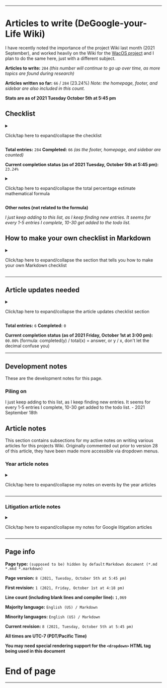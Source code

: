 
***

# Articles to write (DeGoogle-your-Life Wiki)

<!-- TODO ![]() What should the image be? !-->

I have recently noted the importance of the project Wiki last month (2021 September), and worked heavily on the Wiki for the [WacOS project](https://github.com/seanpm2001/WacOS/wiki/) and I plan to do the same here, just with a different subject.

<!-- This project has become a strong Apple Wiki, and it expands outside the scope of just WacOS. Articles should still be based on WacOS when possible, but also contain info on Apple - 2021 Saturday September 18th !-->

**Articles to write:** `284` _(this number will continue to go up over time, as more topics are found during research)_

**Articles written so far:** `66` / `284` (23.24%) _Note: the homepage, footer, and sidebar are also included in this count._

**Stats are as of 2021 Tuesday October 5th at 5:45 pm**

## Checklist

<details>
	<summary><p>Click/tap here to expand/collapse the checklist</p></summary>

* - [x] Home

* - [x] Footer

* - [x] Sidebar

* - [x] Project language file info

* - [x] Snapshot version control system

* - [ ] Image credits

* - [x] .TODO

* - [ ] Languages used

* - [ ] Firefox

* - [x] acid1

* - [x] acid2

* - [x] acid3

* - [ ] DuckDuckGo_Browser

* - [ ] Dennis Ritchie

* - [ ] YAML

* - [ ] XML

* - [ ] Google Litigation

* - [x] Criticism of Google

* - [ ] Google LLC

* - [ ] Google Campus

* - [ ] History of Google

* - [x] Google Slang

* - [ ] Google and privacy (1998-2009)

* - [ ] Google and privacy (2009-2013)

* - [ ] Google and privacy (2013-2021)

* - [x] 1998

* - [ ] 1999

* - [ ] 2000

* - [ ] 2001

* - [ ] 2002

* - [ ] 2003

* - [ ] 2004

* - [ ] 2005

* - [ ] 2006

* - [ ] 2007

* - [ ] 2008

* - [ ] 2009

* - [ ] 2010

* - [ ] 2011

* - [ ] 2012

* - [ ] 2013

* - [ ] 2014

* - [ ] 2015

* - [ ] 2016

* - [ ] 2017

* - [ ] 2018

* - [ ] 2019

* - [ ] 2020

* - [ ] 2021

* - [ ] Google Logo history

* - [x] Don't be evil

* - [x] PRISM (Surveillance program)

* - [x] .TEMPLATE_Year

* - [x] !Collection_list_of_Templates

* - [x] !Collection_list_of_Collections

* - [x] !All_Rules

* - [ ] Google website

* - [ ] Jargon

* - [ ] Glossary of Google terms

* - [ ] Google Emojis (see also: Emojipedia, etc.)

* - [x] !Redirects (A page of redirects, such as Goggle, Chrome (without Google), etc.)

* - [x] Seanpm2001 Google experience (2010-2018, 2018-2021)

* - [ ] List of Google services

* - [ ] XML

* - [x] WideVine DRM

* - [x] WideVine DRM (article)

* - [x] DRM

* - [ ] Richard Stallman

* - [ ] Edward Snowden

* - [x] Google Chrome

* - [x] Google Chromium

* - [x] Google Chrome version history

* - [ ] Google Search

* - [ ] Google Plus

* - [ ] Google Swiffy

* - [ ] Corporate Memphis

* - [x] ChromeOS

* - [x] ChromiumOS

* - [ ] Google Fuchsia

* - [ ] Google Screaming ad

* - [ ] YouTube

* - [ ] Alternating from YouTube (article) // Lets hold this one off for a while, as it will screw up the licensing

* - [ ] Spread Privacy (DuckDuckGo)

* - [ ] Scroogled (Microsoft)

* - [ ] AMP

* - [ ] Google Docs

* - [ ] Google Sheets

* - [ ] Google Slides

* - [ ] Google Drawings

* - [x] Android version history

* - [x] Android

* - [ ] Open Handset Alliance

* - [ ] Google Zero

* - [ ] Ungoogled Chromium

* - [ ] FLoC (Federated Learning of Cohorts)

* - [ ] What the FLoC (article)

* - [ ] GMAIL

* - [ ] Google Account

* - [ ] Google Sites

* - [ ] Google Sites (Classic)

* - [ ] Google Sites ("new")

* - [ ] Google Hangouts

* - [x] KilledByGoogle

* - [x] Google Chrome Dinosaur (include media)

* - [ ] ChromeBook

* - [ ] ChromeBase

* - [ ] ChromeBlet

* - [x] ChromeBit

* - [ ] ChromeCast

* - [ ] Why you should stop using Google Chrome (article)

* - [ ] DeGoogled Android phone research (repo)

* - [ ] Google Duo

* - [ ] Android 1.1 (petit four)

* - [x] Android 1.5 (cupcake)

* - [x] Android 1.6 (donut)

* - [x] Android 2.0 (eclair)

* - [x] Android 2.1 (froyo)

* - [x] Android 2.3 (Gingerbread)

* - [x] Android 3.0 (Honeycomb)

* - [x] Android 4.0 (Ice Cream Sandwich)

* - [x] Android 4.1 (Jelly Bean)

* - [x] Android 4.4 (Kitkat)

* - [x] Android 5.0 (Lollipop)

* - [x] Android 6.0 (Marshmallow)

* - [x] Android 7.0 (Nougat)

* - [x] Android 8.0 (Oreo)

* - [x] Android 9.0 (Pie)

* - [x] Android 10.0

* - [x] Android 11.0

* - [x] Android 12.0

* - [ ] Material design

* - [ ] Google trackers across the Internet

* - [ ] Google security

* - [ ] Google performance

* - [ ] Google security issues (article)

* - [ ] Google performance issues (article)

* - [ ] Google Octane

* - [ ] Blink (layout engine)

* - [ ] Google Classroom

* - [ ] Google Scholar

* - [ ] Google Translate

* - [ ] Google Allo

* - [ ] Google Video

* - [ ] WebM

* - [ ] WebP

* - [ ] Google Meet

* - [ ] Google Buzz

* - [ ] Google Play

* - [ ] Google Play Store

* - [ ] Google Play Books

* - [ ] Google Play movies

* - [ ] Google Play music

* - [x] Android market

* - [ ] YouTube music

* - [ ] Google Books

* - [ ] Google Movies and TV

* - [ ] GBoard

* - [ ] Google Pixel (series)

* - [ ] Google Pixel 2

* - [ ] Google Pixel 3

* - [ ] Google Pixel 4

* - [ ] Google Pixel 5

* - [ ] Stagefright (this entry is for the LIBrary, it is not to be confused with the bug)

* - [ ] Google Pay

* - [ ] Android Pay

* - [ ] Google China

* - [ ] Google Dragonfly

* - [ ] Google Maps

* - [ ] Google Streetview

* - [ ] Google Earth

* - [ ] Google Shopping

* - [ ] Google Glasses

* - [ ] Google Messages

* - [ ] VirusTotal

* - [ ] Gerrit

* - [ ] Google Bookmarks

* - [ ] Google Drive

* - [ ] Google Calendar

* - [ ] Google Photos

* - [ ] Google Forms

* - [ ] Google Analytics

* - [ ] Google One

* - [ ] Google Base

* - [ ] Google data centers

* - [ ] YouTube kids

* - [ ] YouTube hypocrisy

* - [ ] YouTube monetization issues

* - [ ] Google Search controversies

* - [x] Google Go

* - [x] Go! (programming language)

* - [ ] Google Dart

* - [ ] Google Flutter

* - [ ] Google Blockly

* - [ ] Google Images

* - [x] Google Bazel

* - [ ] Google Calculator

* - [ ] Google Camera

* - [ ] Google Contacts

* - [ ] Google AdSense

* - [ ] YouTube creators studio

* - [ ] FitBit

* - [ ] Google Antitrust

* - [ ] Google Artificial Intelligence

* - [ ] ChromeBox

* - [ ] Google Assistant

* - [ ] Google Cardboard

* - [ ] Google Chrome web store

* - [ ] Google Censorship

* - [ ] Google Fi

* - [ ] Google Groups

* - [ ] Google Home

* - [ ] Google Keep

* - [ ] Google Nest

* - [ ] Google Stadia

* - [x] Google Summer of Code

* - [ ] Google Survey Rewards

* - [ ] Tenor

* - [ ] Google Tensorflow

* - [ ] Google VPN

* - [ ] Google ReCaptcha

* - [ ] Rooting Android

* - [ ] LineageOS

* - [ ] GraphineOS

* - [ ] RemixOS

* - [ ] Android x86

* - [ ] BlueStacks

* - [ ] ReplicantOS

* - [ ] Google Watch

* - [ ] Google Search (article)

* - [ ] Hey Google Stop (article)

* - [ ] Google vs Sweden

* - [x] Java (programming language)

* - [ ] Google reviews

* - [ ] Google Easter Eggs

* - [ ] Google Doodles

* - [x] 1984 (dystopia)

* - [ ] Larry Page

* - [ ] Susan Wojcicki

* - [ ] Alphabet Inc.

* - [ ] Alphabet Workers Union

* - [x] Nothing to hide argument

* - [ ] Sergey Brin

* - [ ] Project Nightingale

* - [ ] Google Logo 2020 controversy

* - [ ] PewDiePie vs T-Series

* - [ ] PewDiePie

* - [ ] T-Series

* - [ ] YouTube Rewind 2011

* - [ ] YouTube Rewind 2012

* - [ ] YouTube Rewind 2013

* - [ ] YouTube Rewind 2014

* - [ ] YouTube Rewind 2015

* - [ ] YouTube Rewind 2016

* - [ ] YouTube Rewind 2017

* - [ ] YouTube Rewind 2018

* - [ ] YouTube Rewind 2019

* - [ ] YouTube Rewind 2020

* - [x] Goobuntu

* - [ ] Google Chromium version history

* - [x] Google Map Maker

* - [ ] Google Lens

* - [x] DeGoogle

* - [ ] gLinux

* - [ ] Google campus shooting

* - [ ] WTFU

* - [x] Google and privacy 

* - [ ] List of Google operating systems

* - [ ] Elsagate // Lets hold this one off for a while, as it will screw up the licensing

* - [ ] DaddyoFive

* - [ ] Android Easter Eggs

* - [ ] Android mascot

* - [x] Google Play gift card

* - [ ] Android logo history

* - [x] Android logotype history

* - [ ] Complete Android logo history

* - [ ] 2016 GMail prank

* - [ ] Touchwiz

* - [ ] Android Go

* - [ ] Android alternatives

* - [ ] ChromeOS alternatives

* - [ ] Android Studio

* - [ ] Android SDK

* - [x] APK

* - [x] Stagefright bug

<!-- & - [ ] Something to do with phone displays !-->

</details>

**Total entries:** `284` **Completed:** `66` _(as the footer, homepage, and sidebar are counted)_

**Current completion status (as of 2021 Tuesday, October 5th at 5:45 pm):** `23.24%`

<details>
	<summary><p>Click/tap here to expand/collapse the total percentage estimate mathematical formula</p></summary>

**Percent complete calculation formula:** `completed` `y` `/` `total` `x` _=_ `answer`, **or** `y` `/` `x`

( `completed` == `y` | `total` == `x` | `answer` == `sum` )

**Important notes:**

`don't let the decimal confuse you`

`don't divide x by y, instead divide y by x`

`if your calculator puts zeroes before the decimal, that is a normal calculator. Pretend that the number 10-99 comes after the 0, and once it passes 99.99, it goes to 100.00` (I don't know how to explain this better)

</details>

**Other notes (not related to the formula)**

_I just keep adding to this list, as I keep finding new entries. It seems for every 1-5 entries I complete, 10-30 get added to the todo list._

## How to make your own checklist in Markdown

<details>
	<summary><p>Click/tap here to expand/collapse the section that tells you how to make your own Markdown checklist</p></summary>

```markdown
- [ ]
```

is equal to:

- [ ]

```markdown
- [x]
```

is equal to:

- [x]

```markdown
- [ ] Foo

- [x] Bar
```

is equal to:

- [ ] Foo

- [x] Bar

Alternatively, this works:

```markdown
- [ ] Foo
- [x] Bar
```

Note the lack of a blank line between each box. I choose to add the blank line, as some of my markdown viewers (including the one on GitHub in some spots) have problems if I don't separate things with spaces, and will format like this:

```markdown
- [ ] Foo-[x] Bar
```

</details>

***

<!-- Removed comments (done to reduce page size and reduce the amount of duplicated lines)
The October 2nd todo comment will be removed in V9 or later
The October 3rd todo comment will be removed in V10 or later
The redirects added on October 3rd section will be removed in V11 or later
The October 4th todo comment will be removed in V12 or later
The redirect section from October 4th will be removed in V13 or later
The October 5th todo comment will be removed in V14 or later
The removed comments section will have its first 6 entries removed in V19 or later
!-->

<!-- To work on (2021 October 2nd)
List of articles to write

Google and privacy
Nothing to hide argument
Go!
Go
Don't be evil
Google-Chromium
ChromeBit
DeGoogle
Criticism of Google
Goobuntu
!-->

<!-- To work on (2021 October 3rd)
Articles to write today

Chrome dino
Google summer of code
Google Chrome version history
ChromeOS
ChromiumOS
Google search
WideVine DRM
Android 1.1 Petit Four
Android 1.5 Cupcake
Android 1.6 Donut
Android 2.0 Eclair
Android 2.1 Froyo
Android 2.2 Gingerbread
Android 3.0 HOneycomb
Android 4.0 Ice cream sandwich
Andriid 4.1 Jellybean
Android 4.4 KitKat
Android 5.0 Lollipop
Android 6.0 Marshmallow
Android 7.0 Nougat
Android 8.0 Oreo
Android 9.0 Pie
Android 10.0
Android 11.0
Android 12.0
Android Market
Android
Android version history
Google slang (Googler, Google, Googling, Googled, Scroogled, FLoCed, YouTuber, Adpocalypse, Elsagate, )
Elsagate
Alternating from YouTube (article) - Lets see if it revokes the GPL license again
!-->

<!-- To continue working on (2021 October 4th)
Articles to write today

ChromeOS
ChromiumOS
Google search
Android 1.1 Petit Four
Android 1.5 Cupcake
Android 1.6 Donut
Android 2.0 Eclair
Android 2.1 Froyo
Android 2.2 Gingerbread
Android 3.0 HOneycomb
Android 4.0 Ice cream sandwich
Andriid 4.1 Jellybean
Android 4.4 KitKat
Android 5.0 Lollipop
Android 6.0 Marshmallow
Android 7.0 Nougat
Android 8.0 Oreo
Android 9.0 Pie
Android 10.0
Android 11.0
Android 12.0
Android version history
Google slang (Googler, Google, Googling, Googled, Scroogled, FLoCed, YouTuber, Adpocalypse, Elsagate, )
Elsagate
Alternating from YouTube (article) - Lets see if it revokes the GPL license again
Stagefright
Google Map Maker
GMAIL 2016 April fools disaster
!-->

<!-- Redirect page (2021 October 4th)
More things to redirect from
GSoC
Market
!-->

<!-- Seanpm2001 experience with Google article
Notes

Google Chrome Angry Birds
First gmail account
Back button
Minecraft early on
Clash of Clans
Morning gaming
General stupidity
Jacksfilms Chromebooks comment
Early versions of Android
Google search usage
Switching to DuckDuckGo 2018/2019
YouTube era {
	Early videos
	Stat videos
	Video bragging
}
Galaxy core prime 2x experience
SD card support
Kindle Android early on
Classroom usage dislike
Google Forms + Windows era
Google Sites
Bad ads
Developer settings
S7 edge experience {
	New system
	Memory problems over time, even 32 GB isn't enough now
	Failing battery
	Broken speakers
}
S20 FE experience {
	Starting to move from ANdroid
	The mass APK download
}
!-->

<!-- Redirects added in V3

New shortcuts

Android A - 1.0
Android B - 1.1
Android C - 1.5
Android D - 1.6
Android E - 2.0
Android F - 2.2
Android G - 2.3
Android H - 3.0
Android I - 4.0
Android J - 4.1
Android K - 4.4
Android L - 5.0
Android M - 6.0
Android N - 7.0
Android O - 8.0
Android P - 9.0
Android Q - 10.0
Android R - 11.0
Android S - 12.0
Android Petit Four - 1.1
Android ice cream - 4.0
Android ice cream sandvich - 4.0
Android Ginger - 2.3
Android Honey - 3.0
Android Doughnut - 1.6
Android cake - 1.5
Android peppermint - 9.0
Android Jelly - 4.1
Android KK - 4.4
Android 2.1 - Eclair
Android 2.4 - Gingerbread
Android 1.7 - Eclair
Android 3.1 - Ice cream sandwich
Android 4.2 - Jelly Bean
Android 4.3 - Jelly Bean
Android 4.5 - Lollipop
Android 5.1 - Lollipop
Android 5.2 - Marshmallow
Android 6.0 - Marhsmallow
Android 6.1 - Marhsmallow
Android 6.2 - Nougat
Android 7.0 - Nougat
Android 7.1 - Nougat
Android 7.2 - Oreo
Android 8.0 - Oreo
Android 8.1 - Oreo
Android 8.2 - Pie
Android 9.0 - Pie
Android 9.1 - Pie
Android 9.2 - 10.0
Android 10.1 - 10.0
Android 10.2 - 11.0
Android 11.1 - 11.0
Android 11.2 - 12.0
Android 12.1 - 12.0
<- Android 12.2 - 13.0 ->
TouchWizard - Touchwiz
!-->

<!-- Articles to write (October 5th)
Java programming language
Seanpm2001 experience with Google
Google slang
Google Map Maker
ChromiumOS
CHromeOS
Google Play Gift card
Google search
GMAIL 2016 April fools disaster
!-->

## Article updates needed

<details>
	<summary><p>Click/tap here to expand/collapse the article updates checklist section</p></summary>

> - [ ] All articles that don't have a article info footer need to be updated

> - [ ] Several articles need to be updated to include DeGoogle info alongside Google info

> - [ ] All year articles need lots of info on dates of events

> - [ ] Hardware articles need more info

> - [ ] Homepage needs an update to include graphics, improved links, and better info on the Wikis purpose and guidelines.

> - [ ] Find and include beta versions and beta software info for various Google software

</details>

**Total entries:** `6` **Completed:** `0`

**Current completion status (as of 2021 Friday, October 1st at 3:00 pm):** `00.00%` (formula: completed(y) / total(x) = answer, or y / x, don't let the decimal confuse you)

***

## Development notes

These are the development notes for this page.

<!-- ### Revision errors

<details>
	<summary>[Click/tap here to expand the list of revision errors for this page]</p></summary> 

</details> !-->

### Piling on

I just keep adding to this list, as I keep finding new entries. It seems for every 1-5 entries I complete, 10-30 get added to the todo list. - 2021 September 18th

## Article notes

This section contains subsections for my active notes on writing various articles for this projects Wiki. Originally commented out prior to version 28 of this article, they have been made more accessible via dropdown menus.

### Year article notes

<details>
	<summary><p>Click/tap here to expand/collapse my notes on events by the year articles</p></summary>

#### 1998

Notes need to be added here

#### 1999

Notes need to be added here

#### 2000

Notes need to be added here

#### 2001

Notes need to be added here

#### 2002

Notes need to be added here

#### 2003

Notes need to be added here

#### 2004

Notes need to be added here

#### 2005

Notes need to be added here

#### 2006

Notes need to be added here

#### 2007

Notes need to be added here

#### 2008

Notes need to be added here

#### 2009

Notes need to be added here

#### 2010

Notes need to be added here

#### 2011

Notes need to be added here

#### 2012

Notes need to be added here

#### 2013

Notes need to be added here

#### 2014

Notes need to be added here

#### 2015

Notes need to be added here

#### 2016

Notes need to be added here

#### 2017

Notes need to be added here

#### 2018

Notes need to be added here

#### 2019

Notes need to be added here

#### 2020

Notes need to be added here

# 2021

Notes need to be added here

</details>

***

### Litigation article notes

<details>
	<summary><p>Click/tap here to expand/collapse my notes for Google litigation articles</p></summary>

Litigation

Sweden (ungooglebar)

</details>

***

## Page info

**Page type:** `(supposed to be) hidden by default` `Markdown document (*.md *.mkd *.markdown)`

**Page version:** `8 (2021, Tuesday, October 5th at 5:45 pm)`

**First revision:** `1 (2021, Friday, October 1st at 4:18 pm)`

**Line count (including blank lines and compiler line):** `1,069`

**Majority language:** `English (US) / Markdown`

**Minority languages:** `English (US) / Markdown`

**Current revision:** `8 (2021, Tuesday, October 5th at 5:45 pm)`

**All times are UTC-7 (PDT/Pacific Time)**

**You may need special rendering support for the `<dropdown>` HTML tag being used in this document**

# End of page

***

